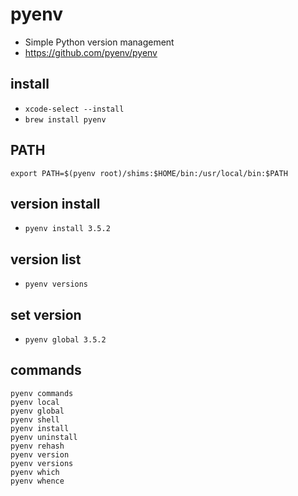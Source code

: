 # pyenv
* Simple Python version management
* https://github.com/pyenv/pyenv

## install
* `xcode-select --install`
* `brew install pyenv`

## PATH
```
export PATH=$(pyenv root)/shims:$HOME/bin:/usr/local/bin:$PATH
```

## version install
* `pyenv install 3.5.2`

## version list
* `pyenv versions`

## set version
* `pyenv global 3.5.2`


## commands
```
pyenv commands
pyenv local
pyenv global
pyenv shell
pyenv install
pyenv uninstall
pyenv rehash
pyenv version
pyenv versions
pyenv which
pyenv whence
```
